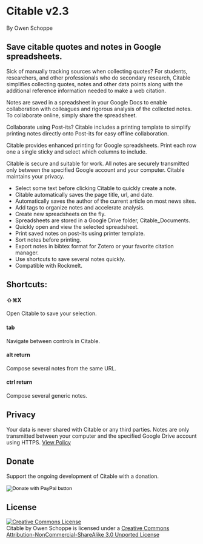 # Citable v2.3
 By Owen Schoppe

## Save citable quotes and notes in Google spreadsheets.

Sick of manually tracking sources when collecting quotes? For students, researchers, and other professionals who do secondary research, Citable simplifies collecting quotes, notes and other data points along with the additional reference information needed to make a web citation.

Notes are saved in a spreadsheet in your Google Docs to enable collaboration with colleagues and rigorous analysis of the collected notes. To collaborate online, simply share the spreadsheet.

Collaborate using Post-its? Citable includes a printing template to simplify printing notes directly onto Post-its for easy offline collaboration.

Citable provides enhanced printing for Google spreadsheets. Print each row one a single sticky and select which columns to include.

Citable is secure and suitable for work. All notes are securely transmitted only between the specified Google account and your computer. Citable maintains your privacy.

- Select some text before clicking Citable to quickly create a note.
- Citable automatically saves the page title, url, and date.
- Automatically saves the author of the current article on most news sites.
- Add tags to organize notes and accelerate analysis.
- Create new spreadsheets on the fly.
- Spreadsheets are stored in a Google Drive folder, Citable_Documents.
- Quickly open and view the selected spreadsheet.
- Print saved notes on post-its using printer template.
- Sort notes before printing.
- Export notes in bibtex format for Zotero or your favorite citation manager.
- Use shortcuts to save several notes quickly.
- Compatible with Rockmelt.

## Shortcuts:

#### ⇧⌘X
Open Citable to save your selection.

#### tab
Navigate between controls in Citable.

#### alt return
Compose several notes from the same URL.

#### ctrl return
Compose several generic notes.

## Privacy
Your data is never shared with Citable or any third parties. Notes are only transmitted between your computer and the specified Google Drive account using HTTPS.</div>
<a href="https://docs.google.com/document/d/1MAcmx7dVydaxejDyi_WEzHaYzimghYtxOVy7JBEucks/edit?usp=sharing" rel="noreferrer">View Policy</a>
<div class="divider m-vertical--large"></div>

## Donate
Support the ongoing development of Citable with a donation.
<form action="https://www.paypal.com/cgi-bin/webscr" method="post" target="_top">
  <input type="hidden" name="cmd" value="_s-xclick" />
  <input type="hidden" name="hosted_button_id" value="CDRX53BPA7KZA" />
  <input type="image" src="https://www.paypalobjects.com/en_US/i/btn/btn_donate_SM.gif" border="0" name="submit" title="PayPal - The safer, easier way to pay online!" alt="Donate with PayPal button" />
  <img alt="" border="0" src="https://www.paypal.com/en_US/i/scr/pixel.gif" width="1" height="1" />
</form>

## License
<a rel="license" href="https://creativecommons.org/licenses/by-nc-sa/3.0/"><img alt="Creative Commons License" style="border-width:0" src="https://i.creativecommons.org/l/by-nc-sa/3.0/80x15.png" rel="noreferrer" /></a><br /><span
    xmlns:dct="https://purl.org/dc/terms/" href="https://purl.org/dc/dcmitype/InteractiveResource" property="dct:title" rel="dct:type">Citable</span> by <span xmlns:cc="https://creativecommons.org/ns#" property="cc:attributionName">Owen Schoppe</span>
  is licensed under a <a rel="license" href="https://creativecommons.org/licenses/by-nc-sa/3.0/" rel="noreferrer">Creative Commons Attribution-NonCommercial-ShareAlike 3.0 Unported License</a>

<!--
 * Author: Owen Schoppe <owen.schoppe@gmail.com>
 * Citable by Owen Schoppe is licensed under a Creative Commons Attribution-NonCommercial-ShareAlike 3.0 Unported License
 *
 * Some code by:
 * Copyright (c) 2010 The Chromium Authors. All rights reserved.  Use of this
 * source code is governed by a BSD-style license that can be found in the
 * LICENSE file.
 *
 * Author: Eric Bidelman <ericbidelman@chromium.org>
 *
-->
